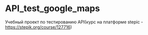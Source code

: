 # API_test_google_maps
Учебный проект по тестированию API(курс на платформе stepic - https://stepik.org/course/127716)
